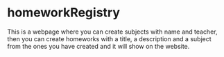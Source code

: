 # homeworkRegistry
This is a webpage where you can create subjects with name and teacher, then you can create homeworks with a title, a description and a subject from the ones you have created and it will show on the website.
